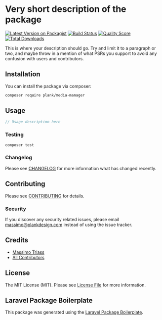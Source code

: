 # Very short description of the package

[![Latest Version on Packagist](https://img.shields.io/packagist/v/plank/media-manager.svg?style=flat-square)](https://packagist.org/packages/plank/media-manager)
[![Build Status](https://img.shields.io/travis/plank/media-manager/master.svg?style=flat-square)](https://travis-ci.org/plank/media-manager)
[![Quality Score](https://img.shields.io/scrutinizer/g/plank/media-manager.svg?style=flat-square)](https://scrutinizer-ci.com/g/plank/media-manager)
[![Total Downloads](https://img.shields.io/packagist/dt/plank/media-manager.svg?style=flat-square)](https://packagist.org/packages/plank/media-manager)

This is where your description should go. Try and limit it to a paragraph or two, and maybe throw in a mention of what PSRs you support to avoid any confusion with users and contributors.

## Installation

You can install the package via composer:

```bash
composer require plank/media-manager
```

## Usage

``` php
// Usage description here
```

### Testing

``` bash
composer test
```

### Changelog

Please see [CHANGELOG](CHANGELOG.md) for more information what has changed recently.

## Contributing

Please see [CONTRIBUTING](CONTRIBUTING.md) for details.

### Security

If you discover any security related issues, please email massimo@plankdesign.com instead of using the issue tracker.

## Credits

- [Massimo Triass](https://github.com/plank)
- [All Contributors](../../contributors)

## License

The MIT License (MIT). Please see [License File](LICENSE.md) for more information.

## Laravel Package Boilerplate

This package was generated using the [Laravel Package Boilerplate](https://laravelpackageboilerplate.com).